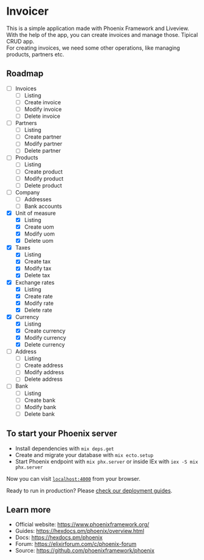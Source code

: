 # Invoicer

This is a simple application made with Phoenix Framework and Liveview.  
With the help of the app, you can create invoices and manage those. Tipical CRUD app.  
For creating invoices, we need some other operations, like managing products, partners etc.

## Roadmap

- [ ] Invoices
  - [ ] Listing
  - [ ] Create invoice
  - [ ] Modify invoice
  - [ ] Delete invoice
- [ ] Partners
  - [ ] Listing
  - [ ] Create partner
  - [ ] Modify partner
  - [ ] Delete partner
- [ ] Products
  - [ ] Listing
  - [ ] Create product
  - [ ] Modify product
  - [ ] Delete product
- [ ] Company
  - [ ] Addresses
  - [ ] Bank accounts
- [x] Unit of measure
  - [x] Listing
  - [x] Create uom
  - [x] Modify uom
  - [x] Delete uom
- [x] Taxes
  - [x] Listing
  - [x] Create tax
  - [x] Modify tax
  - [x] Delete tax
- [x] Exchange rates
  - [x] Listing
  - [x] Create rate
  - [x] Modify rate
  - [x] Delete rate
- [x] Currency
  - [x] Listing
  - [x] Create currency
  - [x] Modify currency
  - [x] Delete currency
- [ ] Address
  - [ ] Listing
  - [ ] Create address
  - [ ] Modify address
  - [ ] Delete address
- [ ] Bank
  - [ ] Listing
  - [ ] Create bank
  - [ ] Modify bank
  - [ ] Delete bank

## To start your Phoenix server

- Install dependencies with `mix deps.get`
- Create and migrate your database with `mix ecto.setup`
- Start Phoenix endpoint with `mix phx.server` or inside IEx with `iex -S mix phx.server`

Now you can visit [`localhost:4000`](http://localhost:4000) from your browser.

Ready to run in production? Please [check our deployment guides](https://hexdocs.pm/phoenix/deployment.html).

## Learn more

- Official website: <https://www.phoenixframework.org/>
- Guides: <https://hexdocs.pm/phoenix/overview.html>
- Docs: <https://hexdocs.pm/phoenix>
- Forum: <https://elixirforum.com/c/phoenix-forum>
- Source: <https://github.com/phoenixframework/phoenix>
